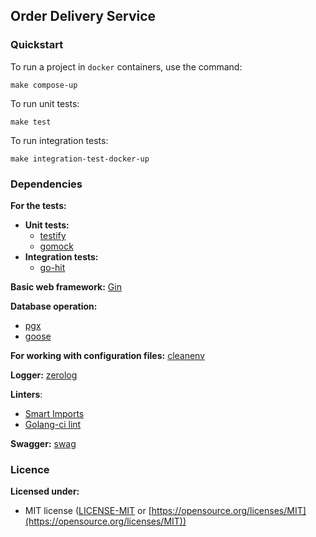 ## Order Delivery Service

### Quickstart
To run a project in `docker` containers, use the command:
```shell
make compose-up
```

To run unit tests:
```shell
make test
```

To run integration tests:
```shell
make integration-test-docker-up
```

### Dependencies
**For the tests:**
- **Unit tests:**
  - [testify](https://github.com/stretchr/testify)
  - [gomock](https://github.com/golang/mock)
- **Integration tests:**
  - [go-hit](https://github.com/Eun/go-hit)

**Basic web framework:** [Gin](https://github.com/gin-gonic/gin)

**Database operation:**
- [pgx](https://github.com/jackc/pgx)
- [goose](https://github.com/pressly/goose)

**For working with configuration files:** [cleanenv](https://github.com/ilyakaznacheev/cleanenv)

**Logger:** [zerolog](https://github.com/rs/zerolog)

**Linters**:
- [Smart Imports](https://github.com/pav5000/smartimports)
- [Golang-ci lint](https://golangci-lint.run/)

**Swagger:** [swag](https://github.com/swaggo/swag)

### Licence
**Licensed under:**
- MIT license ([LICENSE-MIT](https://github.com/seanmonstar/httparse/blob/master/LICENSE-MIT) or [https://opensource.org/licenses/MIT](https://opensource.org/licenses/MIT))